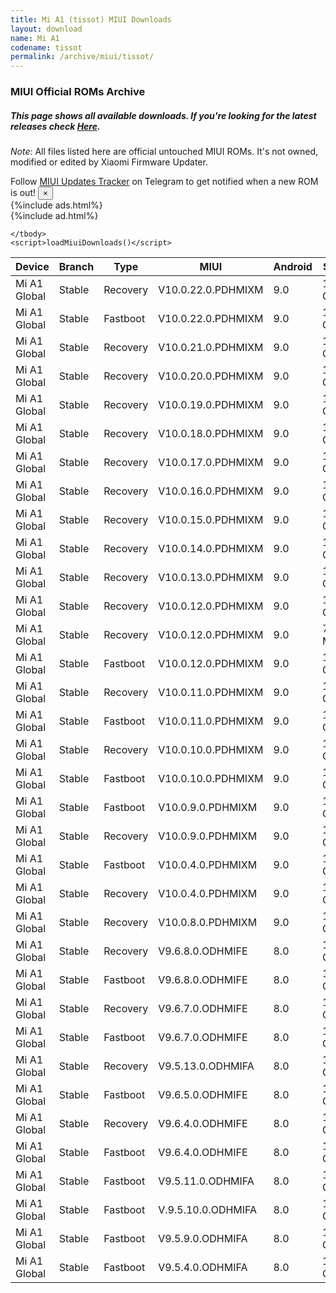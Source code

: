 ```yaml
---
title: Mi A1 (tissot) MIUI Downloads
layout: download
name: Mi A1
codename: tissot
permalink: /archive/miui/tissot/
---
```

### MIUI Official ROMs Archive
##### This page shows all available downloads. If you're looking for the latest releases check [Here](/miui/tissot/).
*Note*: All files listed here are official untouched MIUI ROMs. It's not owned, modified or edited by Xiaomi Firmware Updater.

<div class="alert alert-primary alert-dismissible fade show" role="alert">
    Follow <a href="https://t.me/MIUIUpdatesTracker" class="alert-link">MIUI Updates Tracker</a> on Telegram to get notified when a new ROM is out!
    <button type="button" class="close" data-dismiss="alert" aria-label="Close">
        <span aria-hidden="true">&times;</span>
    </button>
</div>
{%include ads.html%}
<div class="table-responsive-md" id="table-wrapper">
{%include ad.html%}
<table id="miui" class="display dt-responsive compact table table-striped table-hover table-sm">
    <thead class="thead-dark">
        <tr>
            <th data-ref="device">Device</th>
            <th data-ref="branch">Branch</th>
            <th data-ref="type">Type</th>
            <th data-ref="miui">MIUI</th>
            <th data-ref="android">Android</th>
            <th data-ref="size">Size</th>
            <th data-ref="size">Date</th>
            <th data-ref="link">Link</th>
        </tr>
    </thead>
    <tbody>
    <tr><td>Mi A1 Global</td><td>Stable</td><td>Recovery</td><td>V10.0.22.0.PDHMIXM</td><td>9.0</td><td>1.2 GB</td><td>2020-06-26</td><td><a href="/miui/tissot/stable/V10.0.22.0.PDHMIXM/">Download</a></td></tr>
<tr><td>Mi A1 Global</td><td>Stable</td><td>Fastboot</td><td>V10.0.22.0.PDHMIXM</td><td>9.0</td><td>1.7 GB</td><td>2020-06-15</td><td><a href="/miui/tissot/stable/V10.0.22.0.PDHMIXM/">Download</a></td></tr>
<tr><td>Mi A1 Global</td><td>Stable</td><td>Recovery</td><td>V10.0.21.0.PDHMIXM</td><td>9.0</td><td>1.2 GB</td><td>2020-05-19</td><td><a href="/miui/tissot/stable/V10.0.21.0.PDHMIXM/">Download</a></td></tr>
<tr><td>Mi A1 Global</td><td>Stable</td><td>Recovery</td><td>V10.0.20.0.PDHMIXM</td><td>9.0</td><td>1.2 GB</td><td>2020-04-20</td><td><a href="/miui/tissot/stable/V10.0.20.0.PDHMIXM/">Download</a></td></tr>
<tr><td>Mi A1 Global</td><td>Stable</td><td>Recovery</td><td>V10.0.19.0.PDHMIXM</td><td>9.0</td><td>1.2 GB</td><td>2020-03-17</td><td><a href="/miui/tissot/stable/V10.0.19.0.PDHMIXM/">Download</a></td></tr>
<tr><td>Mi A1 Global</td><td>Stable</td><td>Recovery</td><td>V10.0.18.0.PDHMIXM</td><td>9.0</td><td>1.2 GB</td><td>2020-02-27</td><td><a href="/miui/tissot/stable/V10.0.18.0.PDHMIXM/">Download</a></td></tr>
<tr><td>Mi A1 Global</td><td>Stable</td><td>Recovery</td><td>V10.0.17.0.PDHMIXM</td><td>9.0</td><td>1.2 GB</td><td>2020-01-19</td><td><a href="/miui/tissot/stable/V10.0.17.0.PDHMIXM/">Download</a></td></tr>
<tr><td>Mi A1 Global</td><td>Stable</td><td>Recovery</td><td>V10.0.16.0.PDHMIXM</td><td>9.0</td><td>1.1 GB</td><td>2019-12-13</td><td><a href="/miui/tissot/stable/V10.0.16.0.PDHMIXM/">Download</a></td></tr>
<tr><td>Mi A1 Global</td><td>Stable</td><td>Recovery</td><td>V10.0.15.0.PDHMIXM</td><td>9.0</td><td>1.2 GB</td><td>2019-11-13</td><td><a href="/miui/tissot/stable/V10.0.15.0.PDHMIXM/">Download</a></td></tr>
<tr><td>Mi A1 Global</td><td>Stable</td><td>Recovery</td><td>V10.0.14.0.PDHMIXM</td><td>9.0</td><td>1.2 GB</td><td>2019-10-18</td><td><a href="/miui/tissot/stable/V10.0.14.0.PDHMIXM/">Download</a></td></tr>
<tr><td>Mi A1 Global</td><td>Stable</td><td>Recovery</td><td>V10.0.13.0.PDHMIXM</td><td>9.0</td><td>1.2 GB</td><td>2019-10-15</td><td><a href="/miui/tissot/stable/V10.0.13.0.PDHMIXM/">Download</a></td></tr>
<tr><td>Mi A1 Global</td><td>Stable</td><td>Recovery</td><td>V10.0.12.0.PDHMIXM</td><td>9.0</td><td>1.2 GB</td><td>2019-08-16</td><td><a href="/miui/tissot/stable/V10.0.12.0.PDHMIXM/">Download</a></td></tr>
<tr><td>Mi A1 Global</td><td>Stable</td><td>Recovery</td><td>V10.0.12.0.PDHMIXM</td><td>9.0</td><td>70.4 MB</td><td>2019-08-16</td><td><a href="/miui/tissot/stable/V10.0.12.0.PDHMIXM/">Download</a></td></tr>
<tr><td>Mi A1 Global</td><td>Stable</td><td>Fastboot</td><td>V10.0.12.0.PDHMIXM</td><td>9.0</td><td>1.7 GB</td><td>2019-08-12</td><td><a href="/miui/tissot/stable/V10.0.12.0.PDHMIXM/">Download</a></td></tr>
<tr><td>Mi A1 Global</td><td>Stable</td><td>Recovery</td><td>V10.0.11.0.PDHMIXM</td><td>9.0</td><td>1.2 GB</td><td>2019-07-17</td><td><a href="/miui/tissot/stable/V10.0.11.0.PDHMIXM/">Download</a></td></tr>
<tr><td>Mi A1 Global</td><td>Stable</td><td>Fastboot</td><td>V10.0.11.0.PDHMIXM</td><td>9.0</td><td>1.7 GB</td><td>2019-07-11</td><td><a href="/miui/tissot/stable/V10.0.11.0.PDHMIXM/">Download</a></td></tr>
<tr><td>Mi A1 Global</td><td>Stable</td><td>Recovery</td><td>V10.0.10.0.PDHMIXM</td><td>9.0</td><td>1.2 GB</td><td>2019-06-18</td><td><a href="/miui/tissot/stable/V10.0.10.0.PDHMIXM/">Download</a></td></tr>
<tr><td>Mi A1 Global</td><td>Stable</td><td>Fastboot</td><td>V10.0.10.0.PDHMIXM</td><td>9.0</td><td>1.7 GB</td><td>2019-06-13</td><td><a href="/miui/tissot/stable/V10.0.10.0.PDHMIXM/">Download</a></td></tr>
<tr><td>Mi A1 Global</td><td>Stable</td><td>Fastboot</td><td>V10.0.9.0.PDHMIXM</td><td>9.0</td><td>1.7 GB</td><td>2019-05-31</td><td><a href="/miui/tissot/stable/V10.0.9.0.PDHMIXM/">Download</a></td></tr>
<tr><td>Mi A1 Global</td><td>Stable</td><td>Recovery</td><td>V10.0.9.0.PDHMIXM</td><td>9.0</td><td>1.2 GB</td><td>2019-05-20</td><td><a href="/miui/tissot/stable/V10.0.9.0.PDHMIXM/">Download</a></td></tr>
<tr><td>Mi A1 Global</td><td>Stable</td><td>Fastboot</td><td>V10.0.4.0.PDHMIXM</td><td>9.0</td><td>1.6 GB</td><td>2019-05-04</td><td><a href="/miui/tissot/stable/V10.0.4.0.PDHMIXM/">Download</a></td></tr>
<tr><td>Mi A1 Global</td><td>Stable</td><td>Recovery</td><td>V10.0.4.0.PDHMIXM</td><td>9.0</td><td>1.1 GB</td><td>2019-01-09</td><td><a href="/miui/tissot/stable/V10.0.4.0.PDHMIXM/">Download</a></td></tr>
<tr><td>Mi A1 Global</td><td>Stable</td><td>Recovery</td><td>V10.0.8.0.PDHMIXM</td><td>9.0</td><td>1.2 GB</td><td>2019-04-26</td><td><a href="/miui/tissot/stable/V10.0.8.0.PDHMIXM/">Download</a></td></tr>
<tr><td>Mi A1 Global</td><td>Stable</td><td>Recovery</td><td>V9.6.8.0.ODHMIFE</td><td>8.0</td><td>1.1 GB</td><td>2018-11-08</td><td><a href="/miui/tissot/stable/V9.6.8.0.ODHMIFE/">Download</a></td></tr>
<tr><td>Mi A1 Global</td><td>Stable</td><td>Fastboot</td><td>V9.6.8.0.ODHMIFE</td><td>8.0</td><td>1.7 GB</td><td>2018-10-31</td><td><a href="/miui/tissot/stable/V9.6.8.0.ODHMIFE/">Download</a></td></tr>
<tr><td>Mi A1 Global</td><td>Stable</td><td>Recovery</td><td>V9.6.7.0.ODHMIFE</td><td>8.0</td><td>1.1 GB</td><td>2018-10-31</td><td><a href="/miui/tissot/stable/V9.6.7.0.ODHMIFE/">Download</a></td></tr>
<tr><td>Mi A1 Global</td><td>Stable</td><td>Fastboot</td><td>V9.6.7.0.ODHMIFE</td><td>8.0</td><td>1.7 GB</td><td>2018-10-15</td><td><a href="/miui/tissot/stable/V9.6.7.0.ODHMIFE/">Download</a></td></tr>
<tr><td>Mi A1 Global</td><td>Stable</td><td>Recovery</td><td>V9.5.13.0.ODHMIFA</td><td>8.0</td><td>1.2 GB</td><td>2018-09-04</td><td><a href="/miui/tissot/stable/V9.5.13.0.ODHMIFA/">Download</a></td></tr>
<tr><td>Mi A1 Global</td><td>Stable</td><td>Fastboot</td><td>V9.6.5.0.ODHMIFE</td><td>8.0</td><td>1.5 GB</td><td>2018-08-14</td><td><a href="/miui/tissot/stable/V9.6.5.0.ODHMIFE/">Download</a></td></tr>
<tr><td>Mi A1 Global</td><td>Stable</td><td>Recovery</td><td>V9.6.4.0.ODHMIFE</td><td>8.0</td><td>1.2 GB</td><td>2018-07-31</td><td><a href="/miui/tissot/stable/V9.6.4.0.ODHMIFE/">Download</a></td></tr>
<tr><td>Mi A1 Global</td><td>Stable</td><td>Fastboot</td><td>V9.6.4.0.ODHMIFE</td><td>8.0</td><td>1.6 GB</td><td>2018-07-12</td><td><a href="/miui/tissot/stable/V9.6.4.0.ODHMIFE/">Download</a></td></tr>
<tr><td>Mi A1 Global</td><td>Stable</td><td>Fastboot</td><td>V9.5.11.0.ODHMIFA</td><td>8.0</td><td>1.5 GB</td><td>2018-05-04</td><td><a href="/miui/tissot/stable/V9.5.11.0.ODHMIFA/">Download</a></td></tr>
<tr><td>Mi A1 Global</td><td>Stable</td><td>Fastboot</td><td>V.9.5.10.0.ODHMIFA</td><td>8.0</td><td>1.5 GB</td><td>2018-04-05</td><td><a href="/miui/tissot/stable/V.9.5.10.0.ODHMIFA/">Download</a></td></tr>
<tr><td>Mi A1 Global</td><td>Stable</td><td>Fastboot</td><td>V9.5.9.0.ODHMIFA</td><td>8.0</td><td>1.5 GB</td><td>2018-03-16</td><td><a href="/miui/tissot/stable/V9.5.9.0.ODHMIFA/">Download</a></td></tr>
<tr><td>Mi A1 Global</td><td>Stable</td><td>Fastboot</td><td>V9.5.4.0.ODHMIFA</td><td>8.0</td><td>1.5 GB</td><td>2018-02-26</td><td><a href="/miui/tissot/stable/V9.5.4.0.ODHMIFA/">Download</a></td></tr>

    </tbody>
    <script>loadMiuiDownloads()</script>
</table>
</div>
